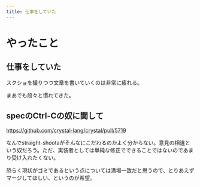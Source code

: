 ```yaml
---
title: 仕事をしていた
---
```


# やったこと

## 仕事をしていた

スクショを撮りつつ文章を書いていくのは非常に疲れる。

まあでも段々と慣れてきた。

## specのCtrl-Cの奴に関して

https://github.com/crystal-lang/crystal/pull/5719

なんでstraight-shootaがそんなにこだわるのかよく分からない。意見の相違という奴だろう。ただ、実装者としては単純な修正でできることではないのであまり受け入れたくない。

恐らく現状がゴミであるという点については満場一致だと思うので、とりあえずマージしてほしい、というのが希望。
